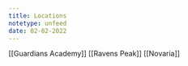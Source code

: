 ```yaml
---
title: Locations
notetype: unfeed
date: 02-02-2022
---
```


[[Guardians Academy]]
[[Ravens Peak]]
[[Novaria]]

